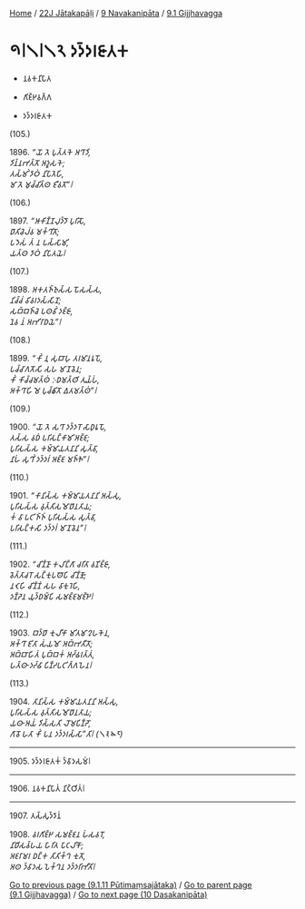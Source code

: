 
[Home](/) / [22J Jātakapāḷi](../../../22J.md) / [9 Navakanipāta](../../9.md) / [9.1 Gijjhavagga](../9.1.md)

# 𑁯𑁇𑁧𑁇𑁧𑁨 𑀤𑀤𑁆𑀤𑀭𑀚𑀸𑀢𑀓

* 𑀦𑀯𑀓𑀦𑀺𑀧𑀸𑀢

* 𑀕𑀺𑀚𑁆𑀛𑀯𑀕𑁆𑀕

* 𑀤𑀤𑁆𑀤𑀭𑀚𑀸𑀢𑀓

(105.)

1896\. _“𑀬𑁄 𑀢𑁂 𑀧𑀼𑀢𑁆𑀢𑀓𑁂 𑀅𑀔𑀸𑀤𑀺,_  
_𑀤𑀺𑀦𑁆𑀦𑀪𑀢𑁆𑀢𑁄 𑀅𑀤𑀽𑀲𑀓𑁂;_  
_𑀢𑀲𑁆𑀫𑀺𑀁 𑀤𑀸𑀞𑀁 𑀦𑀺𑀧𑀸𑀢𑁂𑀳𑀺,_  
_𑀫𑀸 𑀢𑁂 𑀫𑀼𑀘𑁆𑀘𑀺𑀢𑁆𑀣 𑀚𑀻𑀯𑀢𑁄”𑁇_  


(106.)

1897\. _“𑀆𑀓𑀺𑀡𑁆𑀡𑀮𑀼𑀤𑁆𑀤𑁄 𑀧𑀼𑀭𑀺𑀲𑁄,_  
_𑀥𑀸𑀢𑀺𑀘𑁂𑀮𑀁𑀯 𑀫𑀓𑁆𑀔𑀺𑀢𑁄;_  
_𑀧𑀤𑁂𑀲𑀁 𑀢𑀁 𑀦 𑀧𑀲𑁆𑀲𑀸𑀫𑀺,_  
_𑀬𑀢𑁆𑀣 𑀤𑀸𑀞𑀁 𑀦𑀺𑀧𑀸𑀢𑀬𑁂𑁇_  


(107.)

1898\. _𑀅𑀓𑀢𑀜𑁆𑀜𑀼𑀲𑁆𑀲 𑀧𑁄𑀲𑀲𑁆𑀲,_  
_𑀦𑀺𑀘𑁆𑀘𑀁 𑀯𑀺𑀯𑀭𑀤𑀲𑁆𑀲𑀺𑀦𑁄;_  
_𑀲𑀩𑁆𑀩𑀜𑁆𑀘𑁂 𑀧𑀣𑀯𑀺𑀁 𑀤𑀚𑁆𑀚𑀸,_  
_𑀦𑁂𑀯 𑀦𑀁 𑀅𑀪𑀺𑀭𑀸𑀥𑀬𑁂”𑁇_  


(108.)

1899\. _“𑀓𑀺𑀁 𑀦𑀼 𑀲𑀼𑀩𑀸𑀳𑀼 𑀢𑀭𑀫𑀸𑀦𑀭𑀽𑀧𑁄,_  
_𑀧𑀘𑁆𑀘𑀸𑀕𑀢𑁄𑀲𑀺 𑀲𑀳 𑀫𑀸𑀡𑀯𑁂𑀦;_  
_𑀓𑀺𑀁 𑀓𑀺𑀘𑁆𑀘𑀫𑀢𑁆𑀣𑀁 𑀇𑀥𑀫𑀢𑁆𑀣𑀺 𑀢𑀼𑀬𑁆𑀳𑀁,_  
_𑀅𑀓𑁆𑀔𑀸𑀳𑀺 𑀫𑁂 𑀧𑀼𑀘𑁆𑀙𑀺𑀢𑁄 𑀏𑀢𑀫𑀢𑁆𑀣𑀁”𑁇_  


(109.)

1900\. _“𑀬𑁄 𑀢𑁂 𑀲𑀔𑀸 𑀤𑀤𑁆𑀤𑀭𑁄 𑀲𑀸𑀥𑀼𑀭𑀽𑀧𑁄,_  
_𑀢𑀲𑁆𑀲 𑀯𑀥𑀁 𑀧𑀭𑀺𑀲𑀗𑁆𑀓𑀸𑀫𑀺 𑀅𑀚𑁆𑀚;_  
_𑀧𑀼𑀭𑀺𑀲𑀲𑁆𑀲 𑀓𑀫𑁆𑀫𑀸𑀬𑀢𑀦𑀸𑀦𑀺 𑀲𑀼𑀢𑁆𑀯𑀸,_  
_𑀦𑀸𑀳𑀁 𑀲𑀼𑀔𑀺𑀁 𑀤𑀤𑁆𑀤𑀭𑀁 𑀅𑀚𑁆𑀚 𑀫𑀜𑁆𑀜𑁂”𑁇_  


(110.)

1901\. _“𑀓𑀸𑀦𑀺𑀲𑁆𑀲 𑀓𑀫𑁆𑀫𑀸𑀬𑀢𑀦𑀸𑀦𑀺 𑀅𑀲𑁆𑀲𑀼,_  
_𑀧𑀼𑀭𑀺𑀲𑀲𑁆𑀲 𑀯𑀼𑀢𑁆𑀢𑀺𑀲𑀫𑁄𑀥𑀸𑀦𑀢𑀸𑀬;_  
_𑀓𑀁 𑀯𑀸 𑀧𑀝𑀺𑀜𑁆𑀜𑀁 𑀧𑀼𑀭𑀺𑀲𑀲𑁆𑀲 𑀲𑀼𑀢𑁆𑀯𑀸,_  
_𑀧𑀭𑀺𑀲𑀗𑁆𑀓𑀲𑀺 𑀤𑀤𑁆𑀤𑀭𑀁 𑀫𑀸𑀡𑀯𑁂𑀦”𑁇_  


(111.)

1902\. _“𑀘𑀺𑀡𑁆𑀡𑀸 𑀓𑀮𑀺𑀗𑁆𑀕𑀸 𑀘𑀭𑀺𑀢𑀸 𑀯𑀡𑀺𑀚𑁆𑀚𑀸,_  
_𑀯𑁂𑀢𑁆𑀢𑀸𑀘𑀭𑁄 𑀲𑀗𑁆𑀓𑀼𑀧𑀣𑁄𑀧𑀺 𑀘𑀺𑀡𑁆𑀡𑁄;_  
_𑀦𑀝𑁂𑀳𑀺 𑀘𑀺𑀡𑁆𑀡𑀁 𑀲𑀳 𑀯𑀸𑀓𑀼𑀭𑁂𑀳𑀺,_  
_𑀤𑀡𑁆𑀟𑁂𑀦 𑀬𑀼𑀤𑁆𑀥𑀫𑁆𑀧𑀺 𑀲𑀫𑀚𑁆𑀚𑀫𑀚𑁆𑀛𑁂𑁇_  


(112.)

1903\. _𑀩𑀤𑁆𑀥𑀸 𑀓𑀼𑀮𑀻𑀓𑀸 𑀫𑀺𑀢𑀫𑀸𑀍𑀳𑀓𑁂𑀦,_  
_𑀅𑀓𑁆𑀔𑀸 𑀚𑀺𑀢𑀸 𑀲𑀁𑀬𑀫𑁄 𑀅𑀩𑁆𑀪𑀢𑀻𑀢𑁄;_  
_𑀅𑀩𑁆𑀩𑀸𑀳𑀺𑀢𑀁 𑀧𑀼𑀩𑁆𑀩𑀓𑀁 𑀅𑀟𑁆𑀠𑀭𑀢𑁆𑀢𑀁,_  
_𑀳𑀢𑁆𑀣𑀸 𑀤𑀟𑁆𑀠𑀸 𑀧𑀺𑀡𑁆𑀟𑀧𑀝𑀺𑀕𑁆𑀕𑀳𑁂𑀦𑁇_  


(113.)

1904\. _𑀢𑀸𑀦𑀺𑀲𑁆𑀲 𑀓𑀫𑁆𑀫𑀸𑀬𑀢𑀦𑀸𑀦𑀺 𑀅𑀲𑁆𑀲𑀼,_  
_𑀧𑀼𑀭𑀺𑀲𑀲𑁆𑀲 𑀯𑀼𑀢𑁆𑀢𑀺𑀲𑀫𑁄𑀥𑀸𑀦𑀢𑀸𑀬;_  
_𑀬𑀣𑀸 𑀅𑀬𑀁 𑀤𑀺𑀲𑁆𑀲𑀢𑀺 𑀮𑁄𑀫𑀧𑀺𑀡𑁆𑀟𑁄,_  
_𑀕𑀸𑀯𑁄 𑀳𑀢𑀸 𑀓𑀺𑀁 𑀧𑀦 𑀤𑀤𑁆𑀤𑀭𑀲𑁆𑀲𑀸”𑀢𑀺𑁇 (𑁧𑁩𑁪𑁮)_  


---

1905\. 𑀤𑀤𑁆𑀤𑀭𑀚𑀸𑀢𑀓𑀁 𑀤𑁆𑀯𑀸𑀤𑀲𑀫𑀁𑁇



---

1906\. 𑀦𑀯𑀓𑀦𑀺𑀧𑀸𑀢𑀁 𑀦𑀺𑀝𑁆𑀞𑀺𑀢𑀁𑁇



---

1907\. 𑀢𑀲𑁆𑀲𑀼𑀤𑁆𑀤𑀸𑀦𑀁



1908\. _𑀯𑀭𑀕𑀺𑀚𑁆𑀛 𑀲𑀫𑀚𑁆𑀚𑀦 𑀳𑀁𑀲𑀯𑀭𑁄,_  
_𑀦𑀺𑀥𑀺𑀲𑀯𑁆𑀳𑀬 𑀳𑀸𑀭𑀺𑀢 𑀧𑀸𑀝𑀮𑀺𑀓𑁄;_  
_𑀅𑀚𑀭𑀸𑀫𑀭 𑀥𑀗𑁆𑀓 𑀢𑀺𑀢𑀺𑀓𑁆𑀔 𑀓𑀼𑀢𑁄,_  
_𑀅𑀣 𑀤𑁆𑀯𑀸𑀤𑀲 𑀧𑁂𑀓𑁆𑀔𑀦 𑀤𑀤𑁆𑀤𑀭𑀺𑀪𑀻𑀢𑀺𑁇_  


[Go to previous page (9.1.11 Pūtimaṃsajātaka)](9.1.11.md) / [Go to parent page (9.1 Gijjhavagga)](../9.1.md) / [Go to next page (10 Dasakanipāta)](../../10.md)


